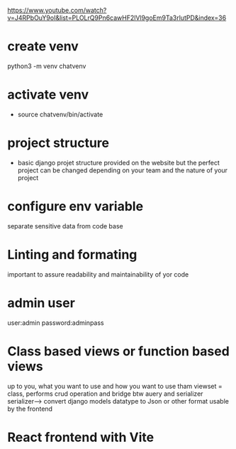 https://www.youtube.com/watch?v=J4RPbOuY9oI&list=PLOLrQ9Pn6cawHF2lVl9goEm9Ta3rlutPD&index=36

# create venv
python3 -m venv chatvenv
# activate venv 
- source chatvenv/bin/activate
# project structure 

- basic django projet structure provided on the website but the perfect project can be changed depending on your team and the nature of your project  

# configure env variable 
separate sensitive data from code base 

# Linting and formating 
important to assure readability and maintainability of yor code 

# admin user 
user:admin
password:adminpass

# Class based views or function based views 
up to you, what you want to use and how you want to use tham 
viewset = class, performs crud operation and bridge btw auery and serializer
serializer--> convert django models datatype to Json or other format usable by the frontend 

# React frontend with Vite